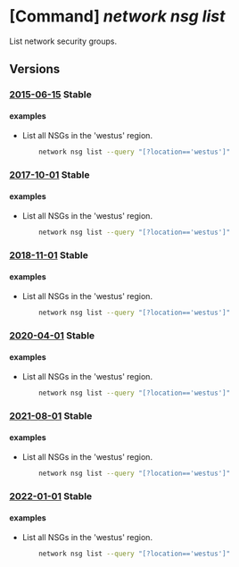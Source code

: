 # [Command] _network nsg list_

List network security groups.

## Versions

### [2015-06-15](/Resources/mgmt-plane/L3N1YnNjcmlwdGlvbnMve30vcHJvdmlkZXJzL21pY3Jvc29mdC5uZXR3b3JrL25ldHdvcmtzZWN1cml0eWdyb3Vwcw==/2015-06-15.xml) **Stable**

<!-- mgmt-plane /subscriptions/{}/providers/microsoft.network/networksecuritygroups 2015-06-15 -->
<!-- mgmt-plane /subscriptions/{}/resourcegroups/{}/providers/microsoft.network/networksecuritygroups 2015-06-15 -->

#### examples

- List all NSGs in the 'westus' region.
    ```bash
        network nsg list --query "[?location=='westus']"
    ```

### [2017-10-01](/Resources/mgmt-plane/L3N1YnNjcmlwdGlvbnMve30vcHJvdmlkZXJzL21pY3Jvc29mdC5uZXR3b3JrL25ldHdvcmtzZWN1cml0eWdyb3Vwcw==/2017-10-01.xml) **Stable**

<!-- mgmt-plane /subscriptions/{}/providers/microsoft.network/networksecuritygroups 2017-10-01 -->
<!-- mgmt-plane /subscriptions/{}/resourcegroups/{}/providers/microsoft.network/networksecuritygroups 2017-10-01 -->

#### examples

- List all NSGs in the 'westus' region.
    ```bash
        network nsg list --query "[?location=='westus']"
    ```

### [2018-11-01](/Resources/mgmt-plane/L3N1YnNjcmlwdGlvbnMve30vcHJvdmlkZXJzL21pY3Jvc29mdC5uZXR3b3JrL25ldHdvcmtzZWN1cml0eWdyb3Vwcw==/2018-11-01.xml) **Stable**

<!-- mgmt-plane /subscriptions/{}/providers/microsoft.network/networksecuritygroups 2018-11-01 -->
<!-- mgmt-plane /subscriptions/{}/resourcegroups/{}/providers/microsoft.network/networksecuritygroups 2018-11-01 -->

#### examples

- List all NSGs in the 'westus' region.
    ```bash
        network nsg list --query "[?location=='westus']"
    ```

### [2020-04-01](/Resources/mgmt-plane/L3N1YnNjcmlwdGlvbnMve30vcHJvdmlkZXJzL21pY3Jvc29mdC5uZXR3b3JrL25ldHdvcmtzZWN1cml0eWdyb3Vwcw==/2020-04-01.xml) **Stable**

<!-- mgmt-plane /subscriptions/{}/providers/microsoft.network/networksecuritygroups 2020-04-01 -->
<!-- mgmt-plane /subscriptions/{}/resourcegroups/{}/providers/microsoft.network/networksecuritygroups 2020-04-01 -->

#### examples

- List all NSGs in the 'westus' region.
    ```bash
        network nsg list --query "[?location=='westus']"
    ```

### [2021-08-01](/Resources/mgmt-plane/L3N1YnNjcmlwdGlvbnMve30vcHJvdmlkZXJzL21pY3Jvc29mdC5uZXR3b3JrL25ldHdvcmtzZWN1cml0eWdyb3Vwcw==/2021-08-01.xml) **Stable**

<!-- mgmt-plane /subscriptions/{}/providers/microsoft.network/networksecuritygroups 2021-08-01 -->
<!-- mgmt-plane /subscriptions/{}/resourcegroups/{}/providers/microsoft.network/networksecuritygroups 2021-08-01 -->

#### examples

- List all NSGs in the 'westus' region.
    ```bash
        network nsg list --query "[?location=='westus']"
    ```

### [2022-01-01](/Resources/mgmt-plane/L3N1YnNjcmlwdGlvbnMve30vcmVzb3VyY2Vncm91cHMve30vcHJvdmlkZXJzL21pY3Jvc29mdC5uZXR3b3JrL25ldHdvcmtzZWN1cml0eWdyb3Vwcw==/2022-01-01.xml) **Stable**

<!-- mgmt-plane /subscriptions/{}/resourcegroups/{}/providers/microsoft.network/networksecuritygroups 2022-01-01 -->

#### examples

- List all NSGs in the 'westus' region.
    ```bash
        network nsg list --query "[?location=='westus']"
    ```
